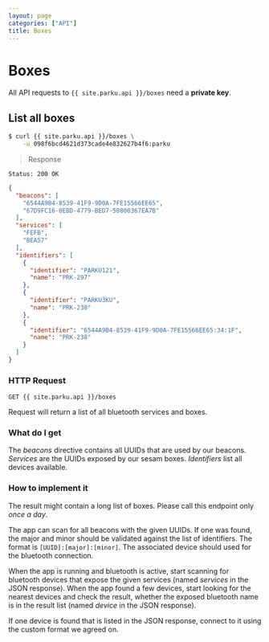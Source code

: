 ```yaml
---
layout: page
categories: ["API"]
title: Boxes
---
```


# Boxes

All API requests to `{{ site.parku.api }}/boxes` need a __private key__.

## List all boxes

```sh
$ curl {{ site.parku.api }}/boxes \
    -u 098f6bcd4621d373cade4e832627b4f6:parku
```

> Response

```nginx
Status: 200 OK
```
```json
{
  "beacons": [
    "6544A9B4-8539-41F9-9D0A-7FE15566EE65",
    "67D9FC16-0EBD-4779-BED7-50800367EA7B"
  ],
  "services": [
    "FEFB",
    "BEA57"
  ],
  "identifiers": [
    {
      "identifier": "PARKU121",
      "name": "PRK-297"
    },
    {
      "identifier": "PARKU3KU",
      "name": "PRK-238"
    },
    {
      "identifier": "6544A9B4-8539-41F9-9D0A-7FE15566EE65:34:1F",
      "name": "PRK-238"
    }
  ]
}
```

### HTTP Request

`GET {{ site.parku.api }}/boxes`

Request will return a list of all bluetooth services and boxes.

### What do I get

The _beacons_ directive contains all UUIDs that are used by our beacons. _Services_ are the UUIDs exposed by our sesam boxes. _Identifiers_ list all devices available.

### How to implement it

The result might contain a long list of boxes. Please call this endpoint only _once a day_.

The app can scan for all beacons with the given UUIDs. If one was found, the major and minor should be validated against the list of identifiers. The format is `[UUID]:[major]:[minor]`. The associated device should used for the bluetooth connection.

When the app is running and bluetooth is active, start scanning for bluetooth devices that expose the given services (named _services_ in the JSON response). When the app found a few devices, start looking for the nearest devices and check the result, whether the exposed bluetooth name is in the result list (named _device_ in the JSON response).

If one device is found that is listed in the JSON response, connect to it using the custom format we agreed on.
